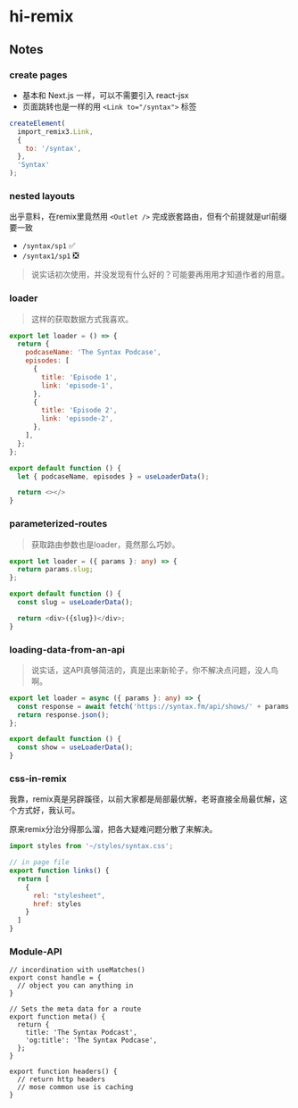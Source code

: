 # hi-remix

## Notes

### create pages

- 基本和 Next.js 一样，可以不需要引入 react-jsx
- 页面跳转也是一样的用 `<Link to="/syntax">` 标签

```js
createElement(
  import_remix3.Link,
  {
    to: '/syntax',
  },
  'Syntax'
);
```

### nested layouts

出乎意料，在remix里竟然用 `<Outlet />` 完成嵌套路由，但有个前提就是url前缀要一致

- `/syntax/sp1`  ✅
- `/syntax1/sp1` ❎

> 说实话初次使用，并没发现有什么好的？可能要再用用才知道作者的用意。

### loader

> 这样的获取数据方式我喜欢。

```js
export let loader = () => {
  return {
    podcaseName: 'The Syntax Podcase',
    episodes: [
      {
        title: 'Episode 1',
        link: 'episode-1',
      },
      {
        title: 'Episode 2',
        link: 'episode-2',
      },
    ],
  };
};

export default function () {
  let { podcaseName, episodes } = useLoaderData();

  return <></>
}
```

### parameterized-routes

> 获取路由参数也是loader，竟然那么巧妙。

```ts
export let loader = ({ params }: any) => {
  return params.slug;
};

export default function () {
  const slug = useLoaderData();

  return <div>({slug})</div>;
}
```

### loading-data-from-an-api

> 说实话，这API真够简洁的，真是出来新轮子，你不解决点问题，没人鸟啊。

```ts
export let loader = async ({ params }: any) => {
  const response = await fetch('https://syntax.fm/api/shows/' + params.show);
  return response.json();
};

export default function () {
  const show = useLoaderData();
}
```

### css-in-remix

我靠，remix真是另辟蹊径，以前大家都是局部最优解，老哥直接全局最优解，这个方式好，我认可。

原来remix分治分得那么溜，把各大疑难问题分散了来解决。

```js
import styles from '~/styles/syntax.css';

// in page file
export function links() {
  return [
    {
      rel: "stylesheet",
      href: styles
    }
  ]
}
```

### Module-API

```tsx
// incordination with useMatches()
export const handle = {
  // object you can anything in
}

// Sets the meta data for a route
export function meta() {
  return {
    title: 'The Syntax Podcast',
    'og:title': 'The Syntax Podcase',
  };
}

export function headers() {
  // return http headers
  // mose common use is caching
}
```
